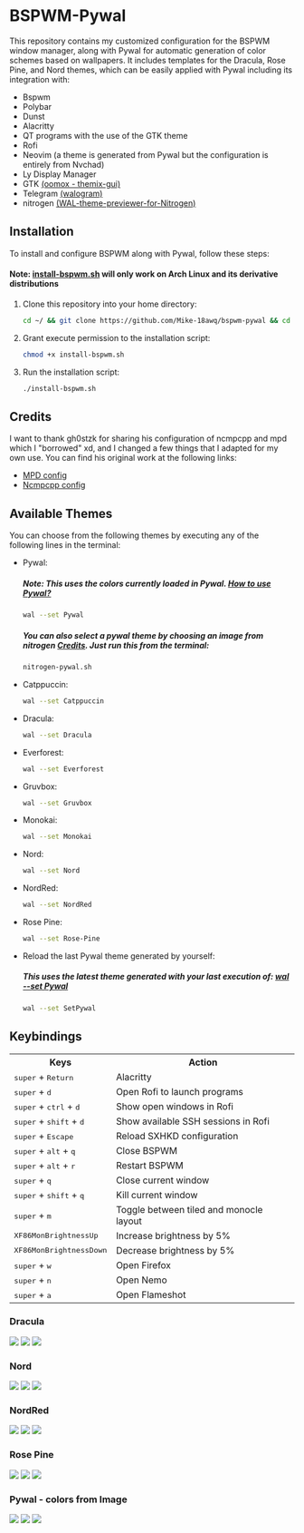 # BSPWM-Pywal

This repository contains my customized configuration for the BSPWM window manager, along with Pywal for automatic generation of color schemes based on wallpapers. It includes templates for the Dracula, Rose Pine, and Nord themes, which can be easily applied with Pywal including its integration with:
- Bspwm
- Polybar
- Dunst
- Alacritty
- QT programs with the use of the GTK theme
- Rofi
- Neovim (a theme is generated from Pywal but the configuration is entirely from Nvchad)
- Ly Display Manager
- GTK [(oomox - themix-gui)](https://github.com/themix-project/themix-gui)
- Telegram [(walogram)](https://codeberg.org/thirtysixpw/walogram)
- nitrogen [(WAL-theme-previewer-for-Nitrogen)](https://github.com/hallgat89/WAL-theme-previewer-for-Nitrogen)

## Installation

To install and configure BSPWM along with Pywal, follow these steps:
#### Note: [install-bspwm.sh](https://github.com/Mike-18awq/dotfiles/blob/main/install-bspwm.sh) will only work on Arch Linux and its derivative distributions 

1. Clone this repository into your home directory:

    ```bash
    cd ~/ && git clone https://github.com/Mike-18awq/bspwm-pywal && cd ~/bspwm-pywal
    ```

2. Grant execute permission to the installation script:

    ```bash
    chmod +x install-bspwm.sh
    ```

3. Run the installation script:

    ```bash
    ./install-bspwm.sh
    ```

## Credits

I want to thank gh0stzk for sharing his configuration of ncmpcpp and mpd which I "borrowed" xd, and I changed a few things that I adapted for my own use. You can find his original work at the following links:

- [MPD config](https://github.com/gh0stzk/dotfiles/tree/master/config/mpd)
- [Ncmpcpp config](https://github.com/gh0stzk/dotfiles/tree/master/config/ncmpcpp)

## Available Themes

You can choose from the following themes by executing any of the following lines in the terminal:
- Pywal:
  ##### Note: This uses the colors currently loaded in Pywal. [How to use Pywal?](https://github.com/dylanaraps/pywal/wiki/Getting-Started)

  ```bash
  wal --set Pywal
  ```
  ##### You can also select a pywal theme by choosing an image from nitrogen [Credits](https://github.com/hallgat89/WAL-theme-previewer-for-Nitrogen). Just run this from the terminal:
  ```bash
  nitrogen-pywal.sh
  ```

- Catppuccin:

  ```bash
  wal --set Catppuccin
  ```

- Dracula:

  ```bash
  wal --set Dracula
  ```

- Everforest:

  ```bash
  wal --set Everforest
  ```

- Gruvbox:

  ```bash
  wal --set Gruvbox
  ```

- Monokai:

  ```bash
  wal --set Monokai
  ```

- Nord:

  ```bash
  wal --set Nord
  ```

- NordRed:

  ```bash
  wal --set NordRed
  ```

- Rose Pine:

  ```bash
  wal --set Rose-Pine
  ```

- Reload the last Pywal theme generated by yourself:
  ##### This uses the latest theme generated with your last execution of: [wal --set Pywal](https://github.com/Mike-18awq/dotfiles/tree/main?tab=readme-ov-file#temas-disponibles)
  ```bash
  wal --set SetPywal
  ```

## Keybindings
<table>
  <tr>
    <th>Keys</th>
    <th>Action</th>
  </tr>
  <tr>
    <td><kbd>super</kbd> + <kbd>Return</kbd></td>
    <td>Alacritty</td>
  </tr>
  <tr>
    <td><kbd>super</kbd> + <kbd>d</kbd></td>
    <td>Open Rofi to launch programs</td>
  </tr>
  <tr>
    <td><kbd>super</kbd> + <kbd>ctrl</kbd> + <kbd>d</kbd></td>
    <td>Show open windows in Rofi</td>
  </tr>
  <tr>
    <td><kbd>super</kbd> + <kbd>shift</kbd> + <kbd>d</kbd></td>
    <td>Show available SSH sessions in Rofi</td>
  </tr>
  <tr>
    <td><kbd>super</kbd> + <kbd>Escape</kbd></td>
    <td>Reload SXHKD configuration</td>
  </tr>
  <tr>
    <td><kbd>super</kbd> + <kbd>alt</kbd> + <kbd>q</kbd></td>
    <td>Close BSPWM</td>
  </tr>
  <tr>
    <td><kbd>super</kbd> + <kbd>alt</kbd> + <kbd>r</kbd></td>
    <td>Restart BSPWM</td>
  </tr>
  <tr>
    <td><kbd>super</kbd> + <kbd>q</kbd></td>
    <td>Close current window</td>
  </tr>
  <tr>
    <td><kbd>super</kbd> + <kbd>shift</kbd> + <kbd>q</kbd></td>
    <td>Kill current window</td>
  </tr>
  <tr>
    <td><kbd>super</kbd> + <kbd>m</kbd></td>
    <td>Toggle between tiled and monocle layout</td>
  </tr>
  <tr>
    <td><kbd>XF86MonBrightnessUp</kbd></td>
    <td>Increase brightness by 5%</td>
  </tr>
  <tr>
    <td><kbd>XF86MonBrightnessDown</kbd></td>
    <td>Decrease brightness by 5%</td>
  </tr>
  <tr>
    <td><kbd>super</kbd> + <kbd>w</kbd></td>
    <td>Open Firefox</td>
  </tr>
  <tr>
    <td><kbd>super</kbd> + <kbd>n</kbd></td>
    <td>Open Nemo</td>
  </tr>
  <tr>
    <td><kbd>super</kbd> + <kbd>a</kbd></td>
    <td>Open Flameshot</td>
  </tr>
</table>


### Dracula
![](https://github.com/Mike-18awq/dotfiles/blob/main/Dracula1.png)
![](https://github.com/Mike-18awq/dotfiles/blob/main/Dracula2.png)
![](https://github.com/Mike-18awq/dotfiles/blob/main/Dracula3.png)

### Nord
![](https://github.com/Mike-18awq/dotfiles/blob/main/Nord1.png)
![](https://github.com/Mike-18awq/dotfiles/blob/main/Nord2.png)
![](https://github.com/Mike-18awq/dotfiles/blob/main/Nord3.png)

### NordRed
![](https://github.com/Mike-18awq/dotfiles/blob/main/NordRed1.png)
![](https://github.com/Mike-18awq/dotfiles/blob/main/NordRed2.png)
![](https://github.com/Mike-18awq/dotfiles/blob/main/NordRed3.png)

### Rose Pine
![](https://github.com/Mike-18awq/dotfiles/blob/main/RosePine1.png)
![](https://github.com/Mike-18awq/dotfiles/blob/main/RosePine2.png)
![](https://github.com/Mike-18awq/dotfiles/blob/main/RosePine3.png)

### Pywal - colors from Image
![](https://github.com/Mike-18awq/dotfiles/blob/main/Pywal1.0.png)
![](https://github.com/Mike-18awq/dotfiles/blob/main/Pywal2.png)
![](https://github.com/Mike-18awq/dotfiles/blob/main/Pywal3.png)

